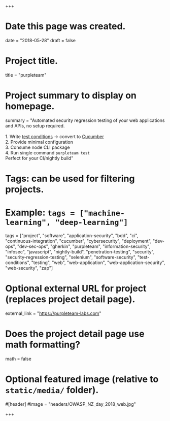 +++
# Date this page was created.
date = "2018-05-28"
draft = false

# Project title.
title = "purpleteam"

# Project summary to display on homepage.
summary = "Automated security regression testing of your web applications and APIs, no setup required.<br><br>1. Write [test conditions](https://f0.holisticinfosecforwebdevelopers.com/chap06.html#process-and-practises-agile-development-and-practices-evil-test-conditions) -> convert to [Cucumber](https://cucumber.io/)<br>2. Provide minimal configuration<br>3. Consume node CLI package<br>4. Run single command `purpleteam test`<br>Perfect for your CI/nightly build"

# Tags: can be used for filtering projects.
# Example: `tags = ["machine-learning", "deep-learning"]`
tags = ["project", "software", "application-security", "bdd", "ci", "continuous-integration", "cucumber", "cybersecurity", "deployment", "dev-ops", "dev-sec-ops", "gherkin", "purpleteam", "information-security", "infosec", "javascript", "nightly-build", "penetration-testing", "security", "security-regression-testing", "selenium", "software-security", "test-conditions", "testing", "web", "web-application", "web-application-security", "web-security", "zap"]

# Optional external URL for project (replaces project detail page).
external_link = "https://purpleteam-labs.com"

# Does the project detail page use math formatting?
math = false

# Optional featured image (relative to `static/media/` folder).
#[header]
#image = "headers/OWASP_NZ_day_2018_web.jpg"

+++

